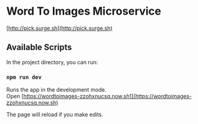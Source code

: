 # Word To Images Microservice


[http://pick.surge.sh](http://pick.surge.sh)

## Available Scripts

In the project directory, you can run:

### `npm run dev`

Runs the app in the development mode.<br>
Open [https://wordtoimages-zzohxnucsq.now.sh1](https://wordtoimages-zzohxnucsq.now.sh) 

The page will reload if you make edits.<br>
